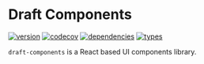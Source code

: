 # Draft Components

[![version](https://badgen.net/github/tag/alexzimakov/draft-components?color=green)](https://npmjs.com/package/draft-components)
[![codecov](https://badgen.net/codecov/c/github/alexzimakov/draft-components?color=green)](https://codecov.io/gh/alexzimakov/draft-components)
[![dependencies](https://badgen.net/bundlephobia/dependency-count/draft-components?label=dependencies&color=green)](https://www.npmjs.com/package/draft-components?activeTab=dependencies)
[![types](https://badgen.net/npm/types/tslib?color=green)](https://github.com/alexzimakov/draft-components/blob/master/tsconfig.json)

`draft-components` is a React based UI components library.
